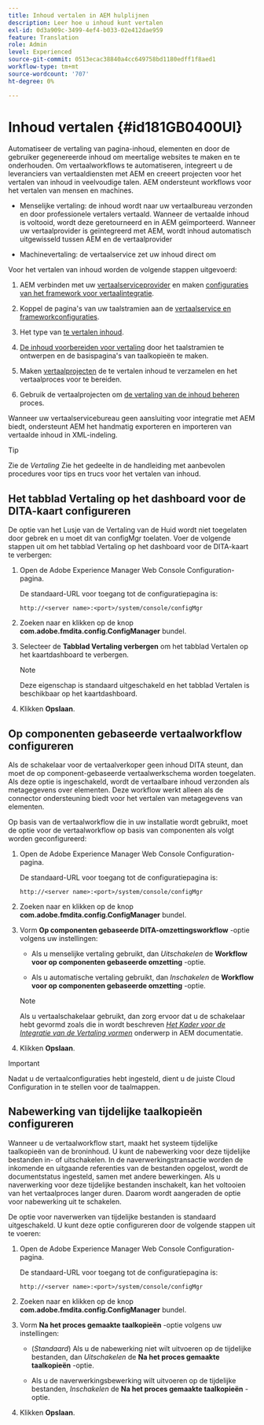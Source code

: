 ```yaml
---
title: Inhoud vertalen in AEM hulplijnen
description: Leer hoe u inhoud kunt vertalen
exl-id: 0d3a909c-3499-4ef4-b033-02e412dae959
feature: Translation
role: Admin
level: Experienced
source-git-commit: 0513ecac38840a4cc649758bd1180edff1f8aed1
workflow-type: tm+mt
source-wordcount: '707'
ht-degree: 0%

---
```


# Inhoud vertalen {#id181GB0400UI}

Automatiseer de vertaling van pagina-inhoud, elementen en door de gebruiker gegenereerde inhoud om meertalige websites te maken en te onderhouden. Om vertaalworkflows te automatiseren, integreert u de leveranciers van vertaaldiensten met AEM en creeert projecten voor het vertalen van inhoud in veelvoudige talen. AEM ondersteunt workflows voor het vertalen van mensen en machines.

- Menselijke vertaling: de inhoud wordt naar uw vertaalbureau verzonden en door professionele vertalers vertaald. Wanneer de vertaalde inhoud is voltooid, wordt deze geretourneerd en in AEM geïmporteerd. Wanneer uw vertaalprovider is geïntegreerd met AEM, wordt inhoud automatisch uitgewisseld tussen AEM en de vertaalprovider

- Machinevertaling: de vertaalservice zet uw inhoud direct om


Voor het vertalen van inhoud worden de volgende stappen uitgevoerd:

1. AEM verbinden met uw [vertaalserviceprovider](https://helpx.adobe.com/experience-manager/6-5/sites/administering/using/tc-tic.html#ConnectingtoaTranslationServiceProvider) en maken [configuraties van het framework voor vertaalintegratie](https://helpx.adobe.com/experience-manager/6-5/sites/administering/using/tc-tic.html#CreatingaTranslationIntegrationConfiguration).

1. Koppel de pagina&#39;s van uw taalstramien aan de [vertaalservice en frameworkconfiguraties](https://helpx.adobe.com/experience-manager/6-5/sites/administering/using/tc-tic.html#ConfiguringPagesforTranslation).

1. Het type van [te vertalen inhoud](https://helpx.adobe.com/experience-manager/6-5/sites/administering/using/tc-rules.html).

1. [De inhoud voorbereiden voor vertaling](https://helpx.adobe.com/experience-manager/6-5/sites/administering/using/tc-prep.html) door het taalstramien te ontwerpen en de basispagina&#39;s van taalkopieën te maken.

1. Maken [vertaalprojecten](https://helpx.adobe.com/experience-manager/6-5/sites/administering/using/tc-manage.html) de te vertalen inhoud te verzamelen en het vertaalproces voor te bereiden.

1. Gebruik de vertaalprojecten om [de vertaling van de inhoud beheren](https://helpx.adobe.com/experience-manager/6-5/sites/administering/using/tc-manage.html) proces.


Wanneer uw vertaalservicebureau geen aansluiting voor integratie met AEM biedt, ondersteunt AEM het handmatig exporteren en importeren van vertaalde inhoud in XML-indeling.

>[!TIP]
>
> Zie de *Vertaling* Zie het gedeelte in de handleiding met aanbevolen procedures voor tips en trucs voor het vertalen van inhoud.

## Het tabblad Vertaling op het dashboard voor de DITA-kaart configureren

De optie van het Lusje van de Vertaling van de Huid wordt niet toegelaten door gebrek en u moet dit van configMgr toelaten. Voer de volgende stappen uit om het tabblad Vertaling op het dashboard voor de DITA-kaart te verbergen:

1. Open de Adobe Experience Manager Web Console Configuration-pagina.

   De standaard-URL voor toegang tot de configuratiepagina is:

   ```http
   http://<server name>:<port>/system/console/configMgr
   ```

1. Zoeken naar en klikken op de knop **com.adobe.fmdita.config.ConfigManager** bundel.

1. Selecteer de **Tabblad Vertaling verbergen** om het tabblad Vertalen op het kaartdashboard te verbergen.

   >[!NOTE]
   >
   > Deze eigenschap is standaard uitgeschakeld en het tabblad Vertalen is beschikbaar op het kaartdashboard.

1. Klikken **Opslaan**.

## Op componenten gebaseerde vertaalworkflow configureren

Als de schakelaar voor de vertaalverkoper geen inhoud DITA steunt, dan moet de op component-gebaseerde vertaalwerkschema worden toegelaten. Als deze optie is ingeschakeld, wordt de vertaalbare inhoud verzonden als metagegevens over elementen. Deze workflow werkt alleen als de connector ondersteuning biedt voor het vertalen van metagegevens van elementen.

Op basis van de vertaalworkflow die in uw installatie wordt gebruikt, moet de optie voor de vertaalworkflow op basis van componenten als volgt worden geconfigureerd:

1. Open de Adobe Experience Manager Web Console Configuration-pagina.

   De standaard-URL voor toegang tot de configuratiepagina is:

   ```http
   http://<server name>:<port>/system/console/configMgr
   ```

1. Zoeken naar en klikken op de knop **com.adobe.fmdita.config.ConfigManager** bundel.

1. Vorm **Op componenten gebaseerde DITA-omzettingsworkflow** -optie volgens uw instellingen:

   - Als u menselijke vertaling gebruikt, dan *Uitschakelen* de **Workflow voor op componenten gebaseerde omzetting** -optie.

   - Als u automatische vertaling gebruikt, dan *Inschakelen* de **Workflow voor op componenten gebaseerde omzetting** -optie.

   >[!NOTE]
   >
   > Als u vertaalschakelaar gebruikt, dan zorg ervoor dat u de schakelaar hebt gevormd zoals die in wordt beschreven *[Het Kader voor de Integratie van de Vertaling vormen](https://helpx.adobe.com/experience-manager/6-5/sites/administering/using/tc-tic.html)* onderwerp in AEM documentatie.

1. Klikken **Opslaan**.


>[!IMPORTANT]
>
> Nadat u de vertaalconfiguraties hebt ingesteld, dient u de juiste Cloud Configuration in te stellen voor de taalmappen.

## Nabewerking van tijdelijke taalkopieën configureren

Wanneer u de vertaalworkflow start, maakt het systeem tijdelijke taalkopieën van de broninhoud. U kunt de nabewerking voor deze tijdelijke bestanden in- of uitschakelen. In de naverwerkingstransactie worden de inkomende en uitgaande referenties van de bestanden opgelost, wordt de documentstatus ingesteld, samen met andere bewerkingen. Als u naverwerking voor deze tijdelijke bestanden inschakelt, kan het voltooien van het vertaalproces langer duren. Daarom wordt aangeraden de optie voor nabewerking uit te schakelen.

De optie voor naverwerken van tijdelijke bestanden is standaard uitgeschakeld. U kunt deze optie configureren door de volgende stappen uit te voeren:

1. Open de Adobe Experience Manager Web Console Configuration-pagina.

   De standaard-URL voor toegang tot de configuratiepagina is:

   ```http
   http://<server name>:<port>/system/console/configMgr
   ```

1. Zoeken naar en klikken op de knop **com.adobe.fmdita.config.ConfigManager** bundel.

1. Vorm **Na het proces gemaakte taalkopieën** -optie volgens uw instellingen:

   - \(*Standaard*\) Als u de nabewerking niet wilt uitvoeren op de tijdelijke bestanden, dan *Uitschakelen* de **Na het proces gemaakte taalkopieën** -optie.

   - Als u de naverwerkingsbewerking wilt uitvoeren op de tijdelijke bestanden, *Inschakelen* de **Na het proces gemaakte taalkopieën** -optie.

1. Klikken **Opslaan**.
